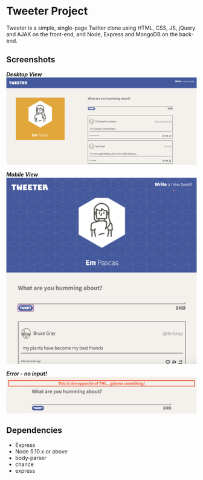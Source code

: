 # Tweeter Project

Tweeter is a simple, single-page Twitter clone using HTML, CSS, JS, jQuery and AJAX on the front-end, and Node, Express and MongoDB on the back-end.

## Screenshots
***Desktop View***
![Desktop view of tweeter](https://github.com/Avec-em/tweeter/blob/master/docs/Desktop%20View.png)

***Mobile View***
![Mobile view of tweeter](https://github.com/Avec-em/tweeter/blob/master/docs/Mobile%20View.png)

***Error - no input!***
![Error, no input](https://github.com/Avec-em/tweeter/blob/master/docs/Nothing%20in%20input.png)

## Dependencies

- Express
- Node 5.10.x or above
- body-parser
- chance
- express